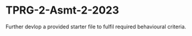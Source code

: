 # TPRG-2-Asmt-2-2023
Further devlop a provided starter file to fulfil required behavioural criteria.
